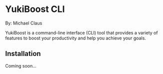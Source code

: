 # YukiBoost CLI
By: Michael Claus

YukiBoost is a command-line interface (CLI) tool that provides a variety of features to boost your productivity and help you achieve your goals.

## Installation 

Coming soon...